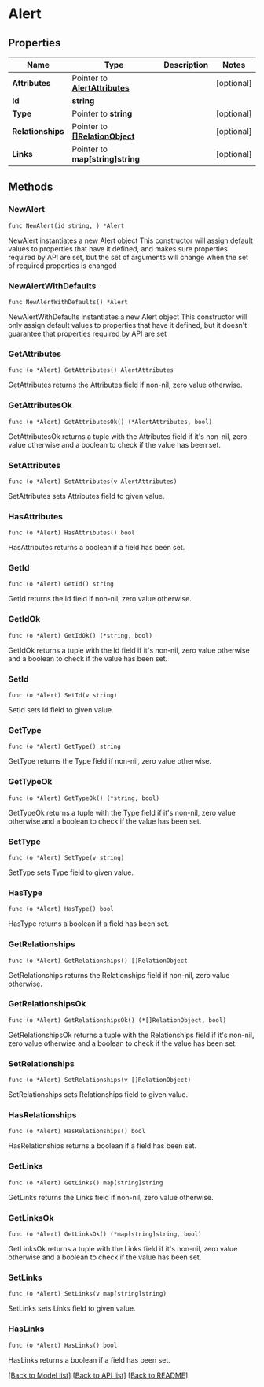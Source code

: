 # Alert

## Properties

Name | Type | Description | Notes
------------ | ------------- | ------------- | -------------
**Attributes** | Pointer to [**AlertAttributes**](AlertAttributes.md) |  | [optional] 
**Id** | **string** |  | 
**Type** | Pointer to **string** |  | [optional] 
**Relationships** | Pointer to [**[]RelationObject**](RelationObject.md) |  | [optional] 
**Links** | Pointer to **map[string]string** |  | [optional] 

## Methods

### NewAlert

`func NewAlert(id string, ) *Alert`

NewAlert instantiates a new Alert object
This constructor will assign default values to properties that have it defined,
and makes sure properties required by API are set, but the set of arguments
will change when the set of required properties is changed

### NewAlertWithDefaults

`func NewAlertWithDefaults() *Alert`

NewAlertWithDefaults instantiates a new Alert object
This constructor will only assign default values to properties that have it defined,
but it doesn't guarantee that properties required by API are set

### GetAttributes

`func (o *Alert) GetAttributes() AlertAttributes`

GetAttributes returns the Attributes field if non-nil, zero value otherwise.

### GetAttributesOk

`func (o *Alert) GetAttributesOk() (*AlertAttributes, bool)`

GetAttributesOk returns a tuple with the Attributes field if it's non-nil, zero value otherwise
and a boolean to check if the value has been set.

### SetAttributes

`func (o *Alert) SetAttributes(v AlertAttributes)`

SetAttributes sets Attributes field to given value.

### HasAttributes

`func (o *Alert) HasAttributes() bool`

HasAttributes returns a boolean if a field has been set.

### GetId

`func (o *Alert) GetId() string`

GetId returns the Id field if non-nil, zero value otherwise.

### GetIdOk

`func (o *Alert) GetIdOk() (*string, bool)`

GetIdOk returns a tuple with the Id field if it's non-nil, zero value otherwise
and a boolean to check if the value has been set.

### SetId

`func (o *Alert) SetId(v string)`

SetId sets Id field to given value.


### GetType

`func (o *Alert) GetType() string`

GetType returns the Type field if non-nil, zero value otherwise.

### GetTypeOk

`func (o *Alert) GetTypeOk() (*string, bool)`

GetTypeOk returns a tuple with the Type field if it's non-nil, zero value otherwise
and a boolean to check if the value has been set.

### SetType

`func (o *Alert) SetType(v string)`

SetType sets Type field to given value.

### HasType

`func (o *Alert) HasType() bool`

HasType returns a boolean if a field has been set.

### GetRelationships

`func (o *Alert) GetRelationships() []RelationObject`

GetRelationships returns the Relationships field if non-nil, zero value otherwise.

### GetRelationshipsOk

`func (o *Alert) GetRelationshipsOk() (*[]RelationObject, bool)`

GetRelationshipsOk returns a tuple with the Relationships field if it's non-nil, zero value otherwise
and a boolean to check if the value has been set.

### SetRelationships

`func (o *Alert) SetRelationships(v []RelationObject)`

SetRelationships sets Relationships field to given value.

### HasRelationships

`func (o *Alert) HasRelationships() bool`

HasRelationships returns a boolean if a field has been set.

### GetLinks

`func (o *Alert) GetLinks() map[string]string`

GetLinks returns the Links field if non-nil, zero value otherwise.

### GetLinksOk

`func (o *Alert) GetLinksOk() (*map[string]string, bool)`

GetLinksOk returns a tuple with the Links field if it's non-nil, zero value otherwise
and a boolean to check if the value has been set.

### SetLinks

`func (o *Alert) SetLinks(v map[string]string)`

SetLinks sets Links field to given value.

### HasLinks

`func (o *Alert) HasLinks() bool`

HasLinks returns a boolean if a field has been set.


[[Back to Model list]](../README.md#documentation-for-models) [[Back to API list]](../README.md#documentation-for-api-endpoints) [[Back to README]](../README.md)


